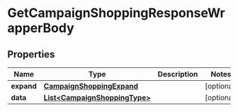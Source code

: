 

# GetCampaignShoppingResponseWrapperBody


## Properties

Name | Type | Description | Notes
------------ | ------------- | ------------- | -------------
**expand** | [**CampaignShoppingExpand**](CampaignShoppingExpand.md) |  |  [optional]
**data** | [**List&lt;CampaignShoppingType&gt;**](CampaignShoppingType.md) |  |  [optional]




